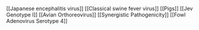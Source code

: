 [[Japanese encephalitis virus]]
[[Classical swine fever virus]]
[[Pigs]]
[[Jev Genotype I]]
[[Avian Orthoreovirus]]
[[Synergistic Pathogenicity]]
[[Fowl Adenovirus Serotype 4]]
